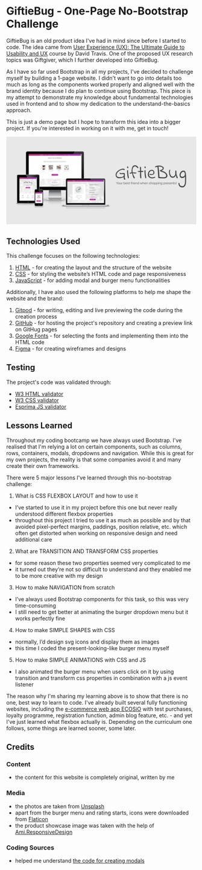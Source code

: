 # GiftieBug - One-Page No-Bootstrap Challenge

GiftieBug is an old product idea I've had in mind since before I started to code. The idea came from
[User Experience (UX): The Ultimate Guide to Usability and UX](https://www.udemy.com/course/ultimate-guide-to-ux/) course by
David Travis. One of the proposed UX research topics was Giftgiver, which I further developed into GiftieBug.

As I have so far used Bootstrap in all my projects, I've decided to challenge myself by building a 1-page website.
I didn't want to go into details too much as long as the components worked properly and aligned well with the brand identity
because I do plan to continue using Bootstrap. This piece is my attempt to demonstrate my knowledge about fundamental technologies
used in frontend and to show my dedication to the understand-the-basics approach.

This is just a demo page but I hope to transform this idea into a bigger project. If you're interested in working on it with me,
get in touch!

![App Showcase](assets-readme/img-product-showcase.png)

## Technologies Used

This challenge focuses on the following technologies:

1. [HTML](https://en.wikipedia.org/wiki/HTML) - for creating the layout and the structure of the website
1. [CSS](https://en.wikipedia.org/wiki/Cascading_Style_Sheets) - for styling the website’s HTML code and page responsiveness
1. [JavaScript](https://en.wikipedia.org/wiki/JavaScript) - for adding modal and burger menu functionalities

Additionally, I have also used the following platforms to help me shape the website and the brand:

1. [Gitpod](https://gitpod.io/) - for writing, editing and live previewing the code during the creation process
1. [GitHub](https://github.com/) - for hosting the project's repository and creating a preview link on GitHug pages
1. [Google Fonts](https://fonts.google.com/) - for selecting the fonts and implementing them into the HTML code
1. [Figma](https://www.figma.com/) - for creating wireframes and designs

## Testing

The project's code was validated through:

* [W3 HTML validator](https://validator.w3.org/nu/)
* [W3 CSS validator](http://www.css-validator.org/)
* [Esprima JS validator](https://esprima.org/demo/validate.html)

## Lessons Learned

Throughout my coding bootcamp we have always used Bootstrap. I've realised that I'm relying a lot on certain components, such as
columns, rows, containers, modals, dropdowns and navigation. While this is great for my own projects, the reality is that some
companies avoid it and many create their own frameworks.

There were 5 major lessons I've learned through this no-bootstrap challenge:

1. What is CSS FLEXBOX LAYOUT and how to use it
- I’ve started to use it in my project before this one but never really understood different flexbox properties
- throughout this project I tried to use it as much as possible and by that avoided pixel-perfect margins, paddings, position relative, etc. which often get distorted when working on responsive design and need additional care

2. What are TRANSITION AND TRANSFORM CSS properties
- for some reason these two properties seemed very complicated to me
- it turned out they’re not so difficult to understand and they enabled me to be more creative with my design

3. How to make NAVIGATION from scratch
- I’ve always used Bootstrap components for this task, so this was very time-consuming
- I still need to get better at animating the burger dropdown menu but it works perfectly fine

4. How to make SIMPLE SHAPES with CSS
- normally, I’d design svg icons and display them as images
- this time I coded the present-looking-like burger menu myself

5. How to make SIMPLE ANIMATIONS with CSS and JS
- I also animated the burger menu when users click on it by using transition and transform css properties in combination with a js event listener

The reason why I'm sharing my learning above is to show that there is no one, best way to learn to code. I've already built
several fully functioning websites, including the [e-commerce web app ECOSiO](https://github.com/valentina-b/ecosio-eco-friendly-cosmetics)
with test purchases, loyalty programme, registration function, admin blog feature, etc. - and yet I've just learned what flexbox actually is.
Depending on the curriculum one follows, some things are learned sooner, some later.

## Credits

### Content

* the content for this website is completely original, written by me

### Media

* the photos are taken from [Unsplash](https://unsplash.com/)
* apart from the burger menu and rating starts, icons were downloaded from [Flaticon](https://www.flaticon.com/)
* the product showcase image was taken with the help of [Ami.ResponsiveDesign](http://ami.responsivedesign.is/)

### Coding Sources

* helped me understand [the code for creating modals](https://www.w3schools.com/howto/howto_css_modals.asp)